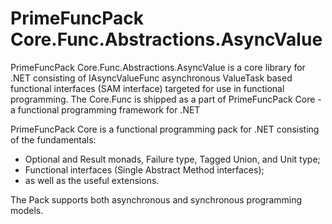 # PrimeFuncPack Core.Func.Abstractions.AsyncValue

PrimeFuncPack Core.Func.Abstractions.AsyncValue is a core library for .NET consisting of IAsyncValueFunc asynchronous ValueTask based functional interfaces (SAM interface) targeted for use in functional programming.
The Core.Func is shipped as a part of PrimeFuncPack Core - a functional programming framework for .NET

PrimeFuncPack Core is a functional programming pack for .NET consisting of the fundamentals:
- Optional and Result monads, Failure type, Tagged Union, and Unit type;
- Functional interfaces (Single Abstract Method interfaces);
- as well as the useful extensions.

The Pack supports both asynchronous and synchronous programming models.
